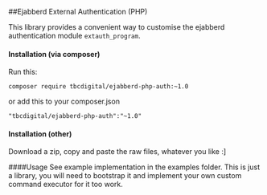 ##Ejabberd External Authentication (PHP)

This library provides a convenient way to customise the ejabberd authentication module `extauth_program`. 

#### Installation (via composer)
Run this:
````
composer require tbcdigital/ejabberd-php-auth:~1.0
````

or add this to your composer.json
````
"tbcdigital/ejabberd-php-auth":"~1.0"
````

#### Installation (other)
Download a zip, copy and paste the raw files, whatever you like :]

####Usage
See example implementation in the examples folder. This is just a library, you will need to bootstrap it and implement your own custom command executor for it too work.

